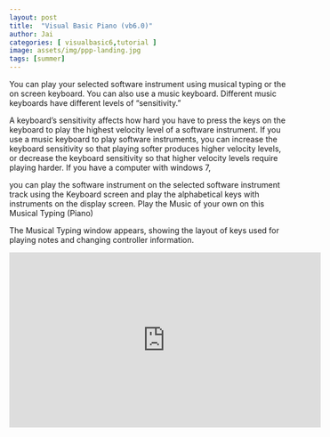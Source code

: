 ```yaml
---
layout: post
title:  "Visual Basic Piano (vb6.0)"
author: Jai
categories: [ visualbasic6,tutorial ]
image: assets/img/ppp-landing.jpg
tags: [summer]
---
```


You can play your selected software instrument using musical typing or the on screen keyboard. You can also use a music keyboard.
Different music keyboards have different levels of “sensitivity.” 


A keyboard’s sensitivity affects how hard you have to press the keys on the keyboard to play the highest velocity level of a software instrument. If you use a music keyboard to play software instruments, you can increase the keyboard sensitivity so that playing softer produces higher velocity levels, or decrease the keyboard sensitivity so that higher velocity levels require playing harder.
If you have a computer with windows 7, 

you can play the software instrument on the selected software instrument track using the Keyboard screen and play the alphabetical keys with instruments on the display screen.
Play the Music of your own on this Musical Typing (Piano)

The Musical Typing window appears, showing the layout of keys used for playing notes and changing controller information.



<iframe width="560" height="315" src="https://www.youtube.com/embed/ul4bEyKSUhc" frameborder="0" allow="accelerometer; autoplay; encrypted-media; gyroscope; picture-in-picture" allowfullscreen></iframe>

